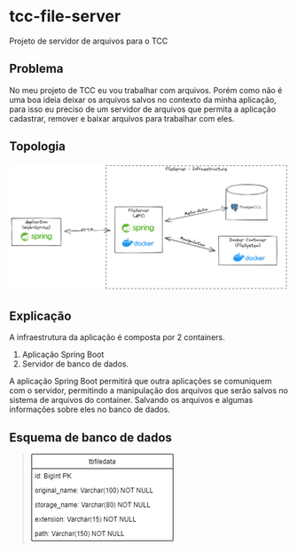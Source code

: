# tcc-file-server
Projeto de servidor de arquivos para o TCC

## Problema

No meu projeto de TCC eu vou trabalhar com arquivos. Porém como não é uma boa ideia deixar os arquivos salvos no contexto da minha aplicação, para isso eu preciso de um servidor de arquivos que permita a aplicação cadastrar, remover e baixar arquivos para trabalhar com eles.

## Topologia

![topologia](./img/topologia.excalidraw.png)

## Explicação

A infraestrutura da aplicação é composta por 2 containers.

1. Aplicação Spring Boot
2. Servidor de banco de dados.

A aplicação Spring Boot permitirá que outra aplicações se comuniquem com o servidor, permitindo a manipulação dos arquivos que serão salvos no sistema de arquivos do container. Salvando os arquivos e algumas informações sobre eles no banco de dados.

## Esquema de banco de dados
>
>![database](./img/db-schema.png)
>